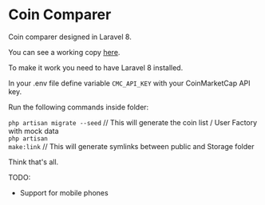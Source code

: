 <h1>Coin Comparer</h1>

Coin comparer designed in Laravel 8.

You can see a working copy <a href="http://www.agustinbottos.com.ar/laravel/">here</a>.

To make it work you need to have Laravel 8 installed.

In your .env file define variable <code>CMC_API_KEY</code> with your CoinMarketCap API key.

Run the following commands inside folder:

<code>php artisan migrate --seed</code> // This will generate the coin list / User Factory with mock data <br/>
<code>php artisan make:link</code> // This will generate symlinks between public and Storage folder

Think that's all.

TODO:
* Support for mobile phones
